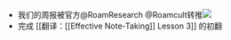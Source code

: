 - 我们的周报被官方@RoamResearch @Roamcult转推![](https://firebasestorage.googleapis.com/v0/b/firescript-577a2.appspot.com/o/imgs%2Fapp%2Fvictor-wu%2FrteeJhMqw3.png?alt=media&token=3b242d2f-2425-4b15-9503-1fe0cbd30c62)
- 完成 [[翻译：[[Effective Note-Taking]] Lesson 3]] 的初翻
